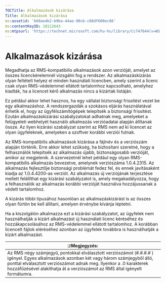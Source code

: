 ```yaml
---
TOCTitle: Alkalmazások kizárása
Title: Alkalmazások kizárása
ms:assetid: 'b68ae4b2-b9ba-44ae-90cb-c88df600ec86'
ms:contentKeyID: 18122643
ms:mtpsurl: 'https://technet.microsoft.com/hu-hu/library/Cc747644(v=WS.10)'
---
```


Alkalmazások kizárása
=====================

Megadhatja az RMS-kompatibilis alkalmazások azon verzióját, amelyet az összes licenckérelemnél vizsgálni fog a rendszer. Az alkalmazáskizárás olyan feltételt helyez el minden használati licencben, amely szerint a licenc csak olyan RMS-védelemmel ellátott tartalomhoz kapcsolható, amelyhez kiadták, ha a licencet kérő alkalmazás nincs a kizártak listáján.

Ez például akkor lehet hasznos, ha egy vállalat biztonsági frissítést vezet be egy alkalmazáshoz. A rendszergazdák a szokásos eljárás használatával érhetik el, hogy az ügyfélszámítógépek telepítsék a biztonsági frissítést. Ezután alkalmazáskizárási szabályzatokat adhatnak meg, amelyeket a felügyeleti webhelyét használó alkalmazás verzióadatai alapján állítanak össze. Az ilyen kizárási szabályzat szerint az RMS nem ad ki licencet az olyan ügyfeleknek, amelyeken a szoftver korábbi verziói futnak.

Az RMS-kompatibilis alkalmazások kizárása a fájlnév és a verziószám alapján történik. Erre akkor lehet szükség, ha biztosítani szeretné, hogy a felhasználók telepítsék az alkalmazás újabb, biztonságosabb verzióját, amikor az megjelenik. A szervezetnél lehet például egy olyan RMS-kompatibilis alkalmazás bevezetve, amelynek verziószáma 1.0.4.2315. Az alkalmazás fejlesztője biztonsági problémát fedez fel, és ennek javításaként kiadja az 1.0.4.4200-as verziót. Az alkalmazás új verziójának terjesztése mellett felállíthat egy kizárási szabályzatot is, amely megakadályozza, hogy a felhasználók az alkalmazás korábbi verzióját használva hozzájussanak a védett tartalomhoz.

A kizárás többi típusához hasonlóan az alkalmazáskizárást is az összes olyan fürtön be kell állítani, amelyen érvénybe kívánja léptetni.

Ha a kiszolgálón alkalmazza ezt a kizárási szabályzatot, az ügyfelek nem használhatják a kizárt alkalmazást új használati licenc kéréséhez és hozzákapcsolásához az RMS-védelemmel ellátott tartalomhoz. A korábban licencelt fájlok eléréséhez azonban az ügyfelek továbbra is használhatják a kizárt alkalmazást.

| ![](images/Cc747644.note(WS.10).gif)Megjegyzés:                                                                                                                                                                                                                        |
|-----------------------------------------------------------------------------------------------------------------------------------------------------------------------------------------------------------------------------------------------------------------------------------------------------|
| Az RMS négy számjegyű, pontokkal elválasztott verziószámot (\#.\#.\#.\# ) igényel. Egyes alkalmazások azonban két vagy három számjegyből álló, ponttal elválasztott verziószámot adnak meg. Ilyenkor a .0 karakterek hozzáfűzésével alakíthatja át a verziószámot az RMS által igényelt formátumra. |
